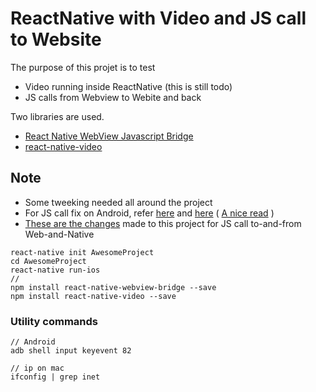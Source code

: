 ReactNative with Video and JS call to Website
=============================================

The purpose of this projet is to test     

 - Video running inside ReactNative (this is still todo)
 - JS calls from Webview to Webite and back


Two libraries are used.          

 - [React Native WebView Javascript Bridge][1]
 - [react-native-video][2]

## Note
 - Some tweeking needed all around the project 
 - For JS call fix on Android, refer [here][3] and [here][5] ( [A nice read][6] )
 - [These are the changes][4] made to this project for JS call to-and-from Web-and-Native

```
react-native init AwesomeProject
cd AwesomeProject
react-native run-ios
//
npm install react-native-webview-bridge --save
npm install react-native-video --save
```

### Utility commands

```
// Android
adb shell input keyevent 82

// ip on mac
ifconfig | grep inet
```






[1]: https://github.com/alinz/react-native-webview-bridge
[2]: https://github.com/react-native-community/react-native-video
[3]: https://github.com/alinz/react-native-webview-bridge/issues/130
[4]: https://github.com/saumya/RNwebJSnLocalVideo/commit/fd9748e46f161714030b701f90394ac9887570a5
[5]: https://github.com/alinz/react-native-webview-bridge/issues/117
[6]: http://blog.bigbinary.com/2016/05/25/send-receive-data-between-react-native-and-webview.html
